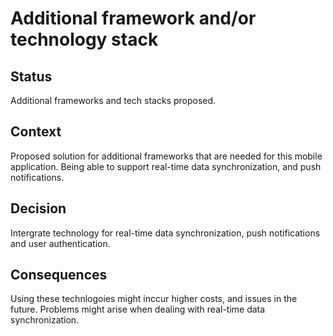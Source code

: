 # Additional framework and/or technology stack

## Status 

Additional frameworks and tech stacks proposed.

## Context

Proposed solution for additional frameworks that are needed for this mobile application. Being able to support real-time data synchronization, and push notifications.

## Decision

Intergrate technology for real-time data synchronization, push notifications and user authentication. 

## Consequences

Using these technlogoies might inccur higher costs, and issues in the future. Problems might arise when dealing with real-time data synchronization. 
